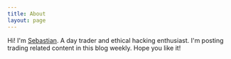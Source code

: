 ```yaml
---
title: About
layout: page
---
```


Hi! I'm <a href="https://twitter.com/sbarriac14">Sebastian</a>. A day trader and ethical hacking enthusiast. I'm posting trading related content in this blog weekly. Hope you like it!

